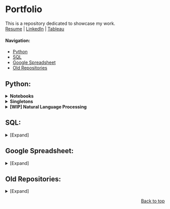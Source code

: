 # Portfolio
This is a repository dedicated to showcase my work.  
[Resume](https://bit.ly/henry-latest-resume) |
[LinkedIn](https://www.linkedin.com/in/henryjahja/) |
[Tableau](https://public.tableau.com/app/profile/henry.jahja/vizzes)
#### Navigation:
* [Python](#python-scripts)
* [SQL](#sql)
* [Google Spreadsheet](#google-spreadsheet)
* [Old Repositories](#old-repositories)

<h2 id="python-scripts">Python:</h2>
<details>
		<summary>
		<b id="notebooks">Notebooks</b>
		</summary>

* NumPy: [Link](https://github.com/henryjahja/Portfolio/blob/main/Python/NoteBooks/NumPy.ipynb)
	> NumPy quick showcase.
* Pandas: [Link](https://github.com/henryjahja/Portfolio/blob/main/Python/NoteBooks/Pandas.ipynb)
	> Pandas quick showcase.
* Card War Game: [Link](https://github.com/henryjahja/Portfolio/blob/main/Python/NoteBooks/Card%20War%20Game.ipynb)
	> Automated Card War Games.
* CodingBat Code Practice: [Link](https://github.com/henryjahja/Portfolio/blob/main/Python/Notebooks/CodingBat%20Code%20Practice.ipynb)
	> Various exercise from [CodingBat Python](https://codingbat.com/python) website.

<p align="right"><a href="#portfolio">Back to top</a></p>
</details>
<details>
	<summary>
	<b id="singletons">Singletons</b>
	</summary>

* Mobius Strip: [Link](https://github.com/henryjahja/Portfolio/blob/main/Python/Singletons/Mobius%20Strip.py)
	> Utilizing `matplotlib.pyplot`, creating a chart in a form of famous [Mobious Strip](https://en.wikipedia.org/wiki/M%C3%B6bius_strip)
* Modern Email ReGex: [Link](https://github.com/henryjahja/Portfolio/blob/main/Python/Singletons/Modern%20Email%20ReGex.py)
	> Email validation and cleanup function, putting into account the ability of GMail to [use `+` and `.`](https://gmail.googleblog.com/2008/03/2-hidden-ways-to-get-more-from-your.html) in email address.
* Number Worder: [Link](https://github.com/henryjahja/Portfolio/blob/main/Python/Singletons/Number%20Worder.py)
	> Function to translate number into word (e.g. `1` to `one`), up to Novemdecillion (10<sup>60</sup>).
* PlusMinus: [Link](https://github.com/henryjahja/Portfolio/blob/main/Python/Singletons/PlusMinus.py)
	> Based on two numbers, find the middle number and a number which can be substracted and added to find back the initial numbers.
* Prime Number: [Link](https://github.com/henryjahja/Portfolio/blob/main/Python/Singletons/Prime%20Number.py)
	> Receiving input, then list all the prime number from 1 to that number, then count and total them.
* Three Dimensional Points and Lines: [Link](https://github.com/henryjahja/Portfolio/blob/main/Python/Singletons/Three%20Dimensional%20Points%20and%20Lines.py)
	> Utilizing `matplotlib.pyplot`, creating a chart in a shape of a spring.
* Anti Vowel: [Link](https://github.com/henryjahja/Portfolio/blob/main/Python/Singletons/Anti%20Vowel.py)
	> Removing vowels from given string.
* Fibonacci Series: [V1 Link](https://github.com/henryjahja/Portfolio/blob/main/Python/Singletons/Fibonacci%20Series%20v1.py) - [V2 Link](https://github.com/henryjahja/Portfolio/blob/main/Python/Singletons/Fibonacci%20Series%20v2.py)
	> Creating Fibonacci [Number sequence](https://en.wikipedia.org/wiki/Fibonacci_sequence). Version 1 is using recursive, an Version 2 is using loop which can be easily scalable.
* Factorial: [Link](https://github.com/henryjahja/Portfolio/blob/main/Python/Singletons/Factorial.py)
	> Given the input number, list all the [Factorial](https://en.wikipedia.org/wiki/Factorial) result from 1 to that number with the grand total in the end.
* Key-Value Database: [Link](https://github.com/henryjahja/Portfolio/blob/main/Python/Singletons/Key-Value%20Database.py)
	> Receiving input to create a Key-Value database using Python dictionary.
* LCD and GCD: [Link](https://github.com/henryjahja/Portfolio/blob/main/Python/Singletons/LCD%20and%20GCD.py)
    > Listing all the common denominator from two given numbers, resulting in [LCD](https://en.wikipedia.org/wiki/Lowest_common_denominator) and [GCD](https://en.wikipedia.org/wiki/Greatest_common_divisor)

<p align="right"><a href="#portfolio">Back to top</a></p>
</details>

<details>
	<summary>
	<b>[WIP] Natural Language Processing</b>
	</summary>

* IMDB Sentiment with TensorFlow: [Link](https://github.com/henryjahja/Portfolio/blob/main/Python/NoteBooks/NLP/IMDB%20Sentiment.ipynb)
<p align="right"><a href="#portfolio">Back to top</a></p>
</details>

<h2 id="sql">SQL:</h2>
<details>
	<summary>[Expand]</summary>

* Transaction: [Link](https://github.com/henryjahja/Portfolio/blob/main/SQL/Transactions%20by%20Department%20Analysis.ipynb)
> Using Window Function, to find the share of each employee's sales and their share by department.
<p align="right"><a href="#portfolio">Back to top</a></p>
</details>



<h2 id="google-spreadsheet">Google Spreadsheet:</h2>
<details>
	<summary>[Expand]</summary>

* Live Stream Data: [Published](https://docs.google.com/spreadsheets/d/e/2PACX-1vQPpohpE9nM2wgg03Rz9_KHRiGSK3N4h98suac3-zH7JRd34xqJqkrTR_a6ibL7tskIie_Jtt9wIUVA/pubhtml?gid=1555657742) - [Source](https://docs.google.com/spreadsheets/d/1HMeI2ipcu_GdsvO-wN2YysAt-5tAPA8voVmSZwiDhpo/edit#gid=1555657742)
	> Showcasing various formulas used on mock live stream data, including string manipulation, `VLOOKUP`, `QUERY` and more.
* Contract Mapping Data:
	> Showcasing my previous work using mock contract classification in projection of current user settings. Includes simple dashboarding using Pivot Table and Chart. App Script script coming soon.
	* Version 1 - [Published](https://docs.google.com/spreadsheets/d/e/2PACX-1vQDbbqJsxwK4afVKy83sv6YXPaaIl9ok2P2jR1xXzy6KRqVnr7FmDoMkcqU9hig6afMdeezVcw7XkSH/pubhtml?gid=2010534843) - [Source](https://docs.google.com/spreadsheets/d/1K-FOcZb0SAYr0Sp-IiV6OhutCgJqUPzJfLutC1Juxas/edit#gid=2010534843)
	> Short version.
	* Version 2 - [Published](https://docs.google.com/spreadsheets/d/e/2PACX-1vSqC-sUynObqGM515bokiidYEOHaTiwIYMLsyjyXNruID2vZE4fN8vM2mNb-Qsfaoyt3nYL2x00EF4l/pubhtml) - [Source](https://docs.google.com/spreadsheets/d/1aQsINnuQpJLO9xkwpi7K2arNMn2_rP2DLQqRgaCxK_U/view)
	> Closer to the actual architecture.
* 

<p align="right"><a href="#portfolio">Back to top</a></p>
</details>

<h2 id="old-repositories">Old Repositories:</h2>
<details>
	<summary>[Expand]</summary>

* [Hong-Kong University Web Page Course Submission (HTML, CSS, JavaScript)](https://github.com/henryjahja/t3informationsystem)
* [Dhea Thesis (Vanilla PHP)](https://github.com/henryjahja/dhea-konseling)
* [T3 Information System (CodeIgniter PHP)](https://github.com/henryjahja/t3informationsystem)

</details>
<p align="right"><a href="#portfolio">Back to top</a></p>